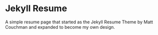# Jekyll Resume

A simple resume page that started as the Jekyll Resume Theme by Matt Couchman and
expanded to become my own design.
